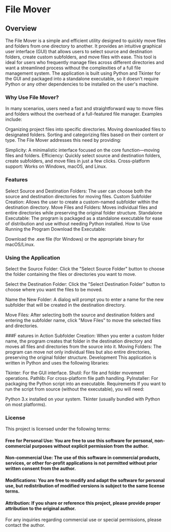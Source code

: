 # File Mover
## Overview
The File Mover is a simple and efficient utility designed to quickly move files and folders from one directory to another. It provides an intuitive graphical user interface (GUI) that allows users to select source and destination folders, create custom subfolders, and move files with ease. This tool is ideal for users who frequently manage files across different directories and want a streamlined process without the complexities of a full file management system.
The application is built using Python and Tkinter for the GUI and packaged into a standalone executable, so it doesn't require Python or any other dependencies to be installed on the user's machine.

### Why Use File Mover?
In many scenarios, users need a fast and straightforward way to move files and folders without the overhead of a full-featured file manager. Examples include:

Organizing project files into specific directories.
Moving downloaded files to designated folders.
Sorting and categorizing files based on their content or type.
The File Mover addresses this need by providing:

Simplicity: A minimalistic interface focused on the core function—moving files and folders.
Efficiency: Quickly select source and destination folders, create subfolders, and move files in just a few clicks.
Cross-platform support: Works on Windows, macOS, and Linux.

### Features
Select Source and Destination Folders: The user can choose both the source and destination directories for moving files.
Custom Subfolder Creation: Allows the user to create a custom-named subfolder within the destination directory.
Move Files and Folders: Moves individual files and entire directories while preserving the original folder structure.
Standalone Executable: The program is packaged as a standalone executable for ease of distribution and use without needing Python installed.
How to Use
Running the Program
Download the Executable:

Download the .exe file (for Windows) or the appropriate binary for macOS/Linux.

### Using the Application
Select the Source Folder: Click the "Select Source Folder" button to choose the folder containing the files or directories you want to move.

Select the Destination Folder: Click the "Select Destination Folder" button to choose where you want the files to be moved.

Name the New Folder: A dialog will prompt you to enter a name for the new subfolder that will be created in the destination directory.

Move Files: After selecting both the source and destination folders and entering the subfolder name, click "Move Files" to move the selected files and directories.

###F eatures in Action
Subfolder Creation: When you enter a custom folder name, the program creates that folder in the destination directory and moves all files and directories from the source into it.
Moving Folders: The program can move not only individual files but also entire directories, preserving the original folder structure.
Development
This application is written in Python and uses the following libraries:

Tkinter: For the GUI interface.
Shutil: For file and folder movement operations.
Pathlib: For cross-platform file path handling. 
PyInstaller: For packaging the Python script into an executable.
Requirements
If you want to run the script from source (without the executable), you will need:

Python 3.x installed on your system.
Tkinter (usually bundled with Python on most platforms).

### License
This project is licensed under the following terms:

#### Free for Personal Use: You are free to use this software for personal, non-commercial purposes without explicit permission from the author.
#### Non-commercial Use: The use of this software in commercial products, services, or other for-profit applications is not permitted without prior written consent from the author.
#### Modifications: You are free to modify and adapt the software for personal use, but redistribution of modified versions is subject to the same license terms.
#### Attribution: If you share or reference this project, please provide proper attribution to the original author.

For any inquiries regarding commercial use or special permissions, please contact the author.

